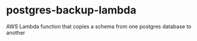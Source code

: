# postgres-backup-lambda
AWS Lambda function that copies a schema from one postgres database to another 
